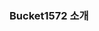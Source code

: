 ### Bucket1572 소개

<!--
**Bucket1572/Bucket1572** is a ✨ _special_ ✨ repository because its `README.md` (this file) appears on your GitHub profile.

## (¬‿¬) 주로 사용하는 언어
- **✨Python** ~~특히 turtle 모듈~~
- Kotlin
- Java
~~- Godot Script~~

## (⊙_⊙;) 가~끔 사용하는 언어
- C / C++ / C#
- Javascipt

## (⌐■_■) 배우고자 하는 언어
- ELM

## (╯°□°）╯︵ ┻━┻ 최근 진행 중인 프로젝트
- 졸업 기념 작품 ~~w. Python Turtle~~
- 마인크래프트 초능력자 플러그인 개발
